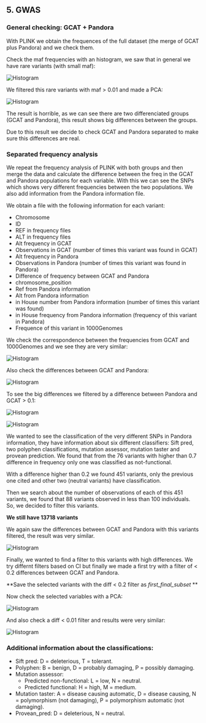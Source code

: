 ## 5. GWAS

### General checking: GCAT + Pandora

With PLINK we obtain the frequences of the full dataset (the merge of GCAT plus Pandora) and we check them. 

Check the maf frequencies with an histogram, we saw that in general we have rare variants (with small maf):

![Histogram](graphs/MAF_histogram.png)

We filtered this rare variants with maf > 0.01 and made a PCA:

![Histogram](graphs/pca.png)

The result is horrible, as we can see there are two differenciated groups (GCAT and Pandora), this result shows big differences between the groups.

Due to this result we decide to check GCAT and Pandora separated to make sure this differences are real.

### Separated frequency analysis 

We repeat the frequency analysis of PLINK with both groups and then merge the data and calculate the difference between the freq in the GCAT and Pandora populations for each variable. With this we can see the SNPs which shows very different frequencies between the two populations. We also add information from the Pandora information file.

We obtain a file with the following information for each variant:

- Chromosome
- ID
- REF in frequency files
- ALT in frequency files
- Alt frequency in GCAT
- Observations in GCAT (number of times this variant was found in GCAT)
- Alt frequency in Pandora
- Observations in Pandora (number of times this variant was found in Pandora)
- Difference of frequency between GCAT and Pandora 
- chromosome_position
- Ref from Pandora information
- Alt from Pandora information
- in House number from Pandora information (number of times this variant was found)
- in House frequency from Pandora information (frequency of this variant in Pandora)
- Frequence of this variant in 1000Genomes

We check the correspondence between the frequencies from GCAT and 1000Genomes and we see they are very similar:

![Histogram](graphs/differences_GCAT_1000G.png)

Also check the differences between GCAT and Pandora:

![Histogram](graphs/differences_GCAT_Pandora.png)

To see the big differences we filtered by a difference between Pandora and GCAT  > 0.1:

![Histogram](graphs/differences_GCAT_Pandora_filtered.png)

![Histogram](graphs/differences_GCAT_1000G.png)

We wanted to see the classification of the very different SNPs in Pandora information, they have information about six different classifiers: Sift pred, two polyphen classifications, mutation assessor, mutation taster and provean prediction. We found that  from the 76 variants with higher than 0.7 difference in frequency only one was classified as not-functional.

With a difference higher than 0.2 we found 451 variants, only the previous one cited and other two (neutral variants) have classification. 

Then we search about the number of observations of each of this 451 variants, we found that 88 variants observed in less than 100 individuals. So, we decided to filter this variants. 

**We still have 13718 variants**

We again saw the differences between GCAT and Pandora with this variants filtered, the result was very similar. 

![Histogram](graphs/differences_PG_filtered.png)

Finally, we wanted to find a filter to this variants with high differences. We try differnt filters based on CI but finally we made a first try with a filter of < 0.2 differences between GCAT and Pandora. 

**Save the selected variants with the diff < 0.2 filter as *first_final_subset* **

Now check the selected variables with a PCA:

![Histogram](graphs/pca2.png)

And also check a diff < 0.01 filter and results were very similar:

![Histogram](graphs/pca2_001.png)


### Additional information about the classifications:

-  Sift pred: D = deleterious, T = tolerant.
-  Polyphen: B = benign, D = probably damaging, P = possibly damaging.
-  Mutation assessor: 
      - Predicted non-functional: L = low, N = neutral.
      - Predicted functional: H = high, M = medium.
-  Mutation taster: A = disease causing automatic, D = disease causing, N = polymorphism (not damaging), P = polymorphism automatic (not damaging).
- Provean_pred: D = deleterious, N = neutral.

